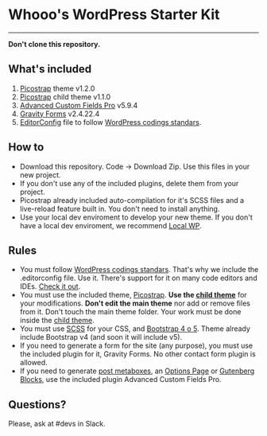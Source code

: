 # Whooo's WordPress Starter Kit
---

**Don't clone this repository.**

## What's included
1. [Picostrap](https://picostrap.com/) theme v1.2.0
2. [Picostrap](https://picostrap.com/) child theme v1.1.0
3. [Advanced Custom Fields Pro](https://www.advancedcustomfields.com/pro/) v5.9.4
4. [Gravity Forms](https://www.gravityforms.com/) v2.4.22.4
5. [EditorConfig](https://editorconfig.org/) file to follow [WordPress codings standars](https://make.wordpress.org/core/handbook/best-practices/coding-standards/).

## How to
* Download this repository. Code -> Download Zip. Use this files in your new project.
* If you don't use any of the included plugins, delete them from your project.
* Picostrap already included auto-compilation for it's SCSS files and a live-reload feature built in. You don't need to install anything.
* Use your local dev enviroment to develop your new theme. If you don't have a local dev enviroment, we recommend [Local WP](https://localwp.com/).

## Rules
* You must follow [WordPress codings standars](https://make.wordpress.org/core/handbook/best-practices/coding-standards/). That's why we include the .editorconfig file. Use it. There's support for it on many code editors and IDEs. [Check it out](https://editorconfig.org/).
* You must use the included theme, [Picostrap](https://picostrap.com/). **Use the [child theme](https://developer.wordpress.org/themes/advanced-topics/child-themes/)** for your modifications. **Don't edit the main theme** nor add or remove files from it. Don't touch the main theme folder. Your work must be done inside the [child theme](https://developer.wordpress.org/themes/advanced-topics/child-themes/).
* You must use [SCSS](https://sass-lang.com/) for your CSS, and [Bootstrap 4 o 5](https://getbootstrap.com/). Theme already include Bootstrap v4 (and soon it will include v5).
* If you need to generate a form for the site (any purpose), you must use the included plugin for it, Gravity Forms. No other contact form plugin is allowed.
* If you need to generate [post metaboxes](https://www.advancedcustomfields.com/resources/adding-fields-posts/), an [Options Page](https://www.advancedcustomfields.com/resources/options-page/) or [Gutenberg Blocks](https://www.advancedcustomfields.com/resources/blocks/), use the included plugin Advanced Custom Fields Pro.

## Questions?
Please, ask at #devs in Slack.
